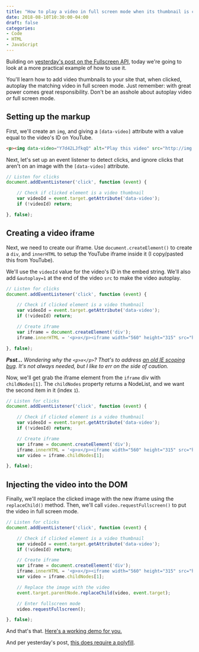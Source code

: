 ```yaml
---
title: "How to play a video in full screen mode when its thumbnail is clicked with vanilla JS"
date: 2018-08-10T10:30:00-04:00
draft: false
categories:
- Code
- HTML
- JavaScript
---
```


Building on [yesterday's post on the Fullscreen API](/going-full-screen-with-vanilla-js/), today we're going to look at a more practical example of how to use it.

You'll learn how to add video thumbnails to your site that, when clicked, autoplay the matching video in full screen mode. Just remember: with great power comes great responsibility. Don't be an asshole about autoplay video *or* full screen mode.

## Setting up the markup

First, we'll create an `img`, and giving a `[data-video]` attribute with a value equal to the video's ID on YouTube.

```html
<p><img data-video="Y7d42LJfkqQ" alt="Play this video" src="http://img.youtube.com/vi/Y7d42LJfkqQ/0.jpg"></p>
```

Next, let's set up an event listener to detect clicks, and ignore clicks that aren't on an image with the `[data-video]` attribute.

```js
// Listen for clicks
document.addEventListener('click', function (event) {

	// Check if clicked element is a video thumbnail
	var videoId = event.target.getAttribute('data-video');
	if (!videoId) return;

}, false);
```

## Creating a video iframe

Next, we need to create our iframe. Use `document.createElement()` to create a `div`, and `innerHTML` to setup the YouTube iframe inside it (I copy/pasted this from YouTube).

We'll use the `videoId` value for the video's ID in the embed string. We'll also add `&autoplay=1` at the end of the video `src` to make the video autoplay.

```js
// Listen for clicks
document.addEventListener('click', function (event) {

	// Check if clicked element is a video thumbnail
	var videoId = event.target.getAttribute('data-video');
	if (!videoId) return;

	// Create iframe
	var iframe = document.createElement('div');
	iframe.innerHTML = '<p>x</p><iframe width="560" height="315" src="https://www.youtube.com/embed/' + videoId + '?rel=0&autoplay=1" frameborder="0" allow="autoplay; encrypted-media" allowfullscreen></iframe>';

}, false);
```

*__Psst...__ Wondering why the `<p>x</p>`? That's to address [an old IE scoping bug](https://www.thecssninja.com/javascript/noscope). It's not always needed, but I like to err on the side of caution.*

Now, we'll get grab the iframe element from the `iframe` div with `childNodes[1]`. The `childNodes` property returns a NodeList, and we want the second item in it (index `1`).

```js
// Listen for clicks
document.addEventListener('click', function (event) {

	// Check if clicked element is a video thumbnail
	var videoId = event.target.getAttribute('data-video');
	if (!videoId) return;

	// Create iframe
	var iframe = document.createElement('div');
	iframe.innerHTML = '<p>x</p><iframe width="560" height="315" src="https://www.youtube.com/embed/' + videoId + '?rel=0&autoplay=1" frameborder="0" allow="autoplay; encrypted-media" allowfullscreen></iframe>';
	var video = iframe.childNodes[1];

}, false);
```

## Injecting the video into the DOM

Finally, we'll replace the clicked image with the new iframe using the `replaceChild()` method. Then, we'll call `video.requestFullscreen()` to put the video in full screen mode.

```js
// Listen for clicks
document.addEventListener('click', function (event) {

	// Check if clicked element is a video thumbnail
	var videoId = event.target.getAttribute('data-video');
	if (!videoId) return;

	// Create iframe
	var iframe = document.createElement('div');
	iframe.innerHTML = '<p>x</p><iframe width="560" height="315" src="https://www.youtube.com/embed/' + videoId + '?rel=0&autoplay=1" frameborder="0" allow="autoplay; encrypted-media" allowfullscreen></iframe>';
	var video = iframe.childNodes[1];

	// Replace the image with the video
	event.target.parentNode.replaceChild(video, event.target);

	// Enter fullscreen mode
	video.requestFullscreen();

}, false);
```

And that's that. [Here's a working demo for you.](https://codepen.io/cferdinandi/pen/wxRwPM)

<p data-height="265" data-theme-id="light" data-slug-hash="wxRwPM" data-default-tab="js,result" data-user="cferdinandi" data-pen-title="Autoplay Video" class="codepen"></p>
<script async src="https://static.codepen.io/assets/embed/ei.js"></script>

And per yesterday's post, [this does require a polyfill](/going-full-screen-with-vanilla-js/).